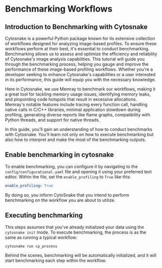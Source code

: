 # Benchmarking Workflows

## Introduction to Benchmarking with Cytosnake

Cytosnake is a powerful Python package known for its extensive collection of workflows designed for analyzing image-based profiles. To ensure these workflows perform at their best, it's essential to conduct benchmarking. Benchmarking allows us to assess and optimize the efficiency and reliability of Cytosnake's image analysis capabilities. This tutorial will guide you through the benchmarking process, helping you gauge and improve the performance of these image-based profiling workflows. Whether you're a developer seeking to enhance Cytosnake's capabilities or a user interested in its performance, this guide will equip you with the necessary knowledge.

Here in Cytosnake, we use Memray to benchmark our workflows, making it a great tool for tackling memory usage issues, identifying memory leaks, and pinpointing code hotspots that result in excessive allocations.
Memray's notable features include tracing every function call, handling native calls in C/C++ libraries, minimal application slowdown during profiling, generating diverse reports like flame graphs, compatibility with Python threads, and support for native threads.

In this guide, you'll gain an understanding of how to conduct benchmarks with Cytosnake.
You'll learn not only on how to execute benchmarking but also how to interpret and make the most of the benchmarking outputs.

## Enable benchmarking in cytosnake

To enable benchmarking, you can configure it by navigating to the `config/configurational.yaml` file and opening it using your preferred text editor.
 Within the file, set the `enable_profiling` to `True` like this:

```yaml
enable_profiling: True
```

By doing so, you inform CytoSnake that you intend to perform benchmarking on the workflow you are about to utilize.

## Executing benchmarking

This steps assumes that you've already initialized your data using the `cytosnake init` mode. To execute benchmarking, the process is as the same as running a typical workflow:

```bash
cytosnake run cp_process
```

Behind the scenes, benchmarking will be automatically initialized, and it will start benchmarking each step within the workflow.

